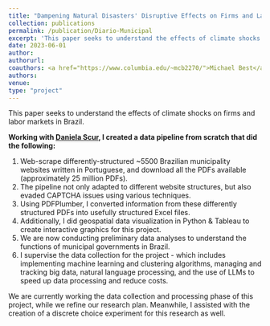 ```yaml
---
title: "Dampening Natural Disasters' Disruptive Effects on Firms and Labor Markets"
collection: publications
permalink: /publication/Diario-Municipal
excerpt: 'This paper seeks to understand the effects of climate shocks on firms and labor markets in Brazil.'
date: 2023-06-01
author: 
authorurl: 
coauthors: <a href="https://www.columbia.edu/~mcb2270/">Michael Best</a>, <a href="https://renatalemos.com/">Renata Lemos</a>, & <a href="https://danielascur.com/">Daniela Scur</a>
authors:
venue: 
type: "project"
---
```

This paper seeks to understand the effects of climate shocks on firms and labor markets in Brazil.

**Working with [Daniela Scur](https://www.danielascur.com/), I created a data pipeline from scratch that did the following:**
1. Web-scrape differently-structured ~5500 Brazilian municipality websites written in Portuguese, and download all the PDFs available (approximately 25 million PDFs).
2. The pipeline not only adapted to different website structures, but also evaded CAPTCHA issues using various techniques.
3. Using PDFPlumber, I converted information from these differently structured PDFs into usefully structured Excel files.
4. Additionally, I did geospatial data visualization in Python & Tableau to create interactive graphics for this project.
5. We are now conducting preliminary data analyses to understand the functions of municipal governments in Brazil.
6. I supervise the data collection for the project - which includes implementing machine learning and clustering algorithms, managing and tracking big data, natural language processing, and the use of LLMs to speed up data processing and reduce costs.

We are currently working the data collection and processing phase of this project, while we refine our research plan. Meanwhile, I assisted with the creation of a discrete choice experiment for this research as well.
